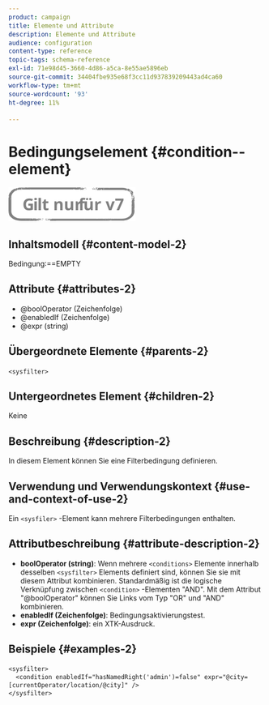 ```yaml
---
product: campaign
title: Elemente und Attribute
description: Elemente und Attribute
audience: configuration
content-type: reference
topic-tags: schema-reference
exl-id: 71e98d45-3660-4d86-a5ca-8e55ae5896eb
source-git-commit: 34404fbe935e68f3cc11d937839209443ad4ca60
workflow-type: tm+mt
source-wordcount: '93'
ht-degree: 11%

---
```


# Bedingungselement {#condition--element}

![](../../../assets/v7-only.svg)

## Inhaltsmodell {#content-model-2}

Bedingung:==EMPTY

## Attribute {#attributes-2}

* @boolOperator (Zeichenfolge)
* @enabledIf (Zeichenfolge)
* @expr (string)

## Übergeordnete Elemente {#parents-2}

`<sysfilter>`

## Untergeordnetes Element {#children-2}

Keine

## Beschreibung {#description-2}

In diesem Element können Sie eine Filterbedingung definieren.

## Verwendung und Verwendungskontext {#use-and-context-of-use-2}

Ein `<sysfiler>` -Element kann mehrere Filterbedingungen enthalten.

## Attributbeschreibung {#attribute-description-2}

* **boolOperator (string)**: Wenn mehrere  `<conditions>` Elemente innerhalb desselben   `<sysfilter>` Elements definiert sind, können Sie sie mit diesem Attribut kombinieren. Standardmäßig ist die logische Verknüpfung zwischen `<condition>` -Elementen &quot;AND&quot;. Mit dem Attribut &quot;@boolOperator&quot; können Sie Links vom Typ &quot;OR&quot; und &quot;AND&quot; kombinieren.
* **enabledIf (Zeichenfolge)**: Bedingungsaktivierungstest.
* **expr (Zeichenfolge)**: ein XTK-Ausdruck.

## Beispiele {#examples-2}

```
<sysfilter>
  <condition enabledIf="hasNamedRight('admin')=false" expr="@city=[currentOperator/location/@city]" />
</sysfilter>
```
